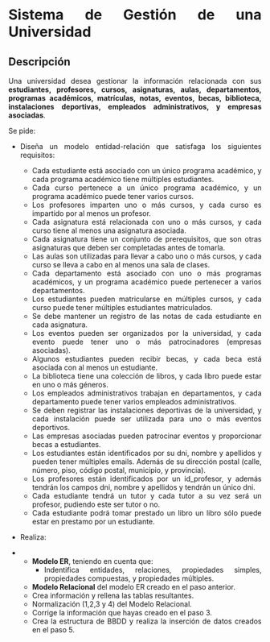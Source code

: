 <div align="justify">

# Sistema de Gestión de una Universidad

## Descripción

Una universidad desea gestionar la información relacionada con sus __estudiantes, profesores, cursos, asignaturas, aulas, departamentos, programas académicos, matrículas, notas, eventos, becas, biblioteca, instalaciones deportivas, empleados administrativos, y empresas asociadas__.

Se pide:

 - Diseña un modelo entidad-relación que satisfaga los siguientes requisitos:
   - Cada estudiante está asociado con un único programa académico, y cada programa académico tiene múltiples estudiantes.
   - Cada curso pertenece a un único programa académico, y un programa académico puede tener varios cursos.
   - Los profesores imparten uno o más cursos, y cada curso es impartido por al menos un profesor.
   - Cada asignatura está relacionada con uno o más cursos, y cada curso tiene al menos una asignatura asociada.
   - Cada asignatura tiene un conjunto de prerequisitos, que son otras asignaturas que deben ser completadas antes de tomarla.
   - Las aulas son utilizadas para llevar a cabo uno o más cursos, y cada curso se lleva a cabo en al menos una sala de clases.
   - Cada departamento está asociado con uno o más programas académicos, y un programa académico puede pertenecer a varios departamentos.
   - Los estudiantes pueden matricularse en múltiples cursos, y cada curso puede tener múltiples estudiantes matriculados.
   - Se debe mantener un registro de las notas de cada estudiante en cada asignatura.
   - Los eventos pueden ser organizados por la universidad, y cada evento puede tener uno o más patrocinadores (empresas asociadas).
   - Algunos estudiantes pueden recibir becas, y cada beca está asociada con al menos un estudiante.
   - La biblioteca tiene una colección de libros, y cada libro puede estar en uno o más géneros.
   - Los empleados administrativos trabajan en departamentos, y cada departamento puede tener varios empleados administrativos.
   - Se deben registrar las instalaciones deportivas de la universidad, y cada instalación puede ser utilizada para uno o más eventos deportivos.
   - Las empresas asociadas pueden patrocinar eventos y proporcionar becas a estudiantes.
   - Los estudiantes están identificados por su dni, nombre y apellidos y pueden tener múltiples emails. Además de su dirección postal (calle, número, piso, código postal, municipio, y provincia).
   - Los profesores están identificados por un id_profesor, y además tendrán los campos dni, nombre y apellidos y tendrán un único dni.
   - Cada estudiante tendrá un tutor y cada tutor a su vez será un profesor, pudiendo este ser tutor o no.
   - Cada estudiante podrá tomar prestado un libro un libro sólo puede estar en prestamo por un estudiante.

- Realiza:
- 
  - __Modelo ER__, teniendo en cuenta que: 
      - Indentifica entidades, relaciones, propiedades simples, propiedades compuestas, y propiedades múltiples.
  - __Modelo Relacional__ del modelo ER creado en el paso anterior.
  - Crea información y rellena las tablas resultantes.
  - Normalización (1,2,3 y 4) del Modelo Relacional.
  - Corrige la información que hayas creado en el paso 3.
  - Crea la estructura de BBDD y realiza la inserción de datos creados en el paso 5.
  
</div>